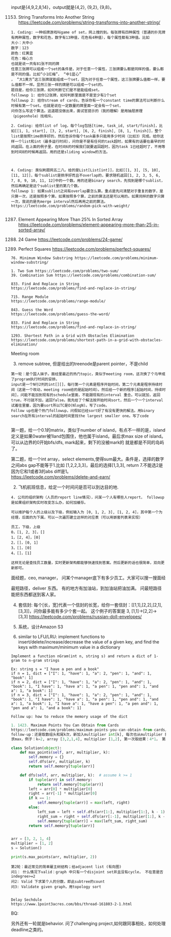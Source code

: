input是{4,9,2,8,14}，output就是{4,2}, {9,2}, {9,8}。  

1153. String Transforms Into Another String  https://leetcode.com/problems/string-transforms-into-another-string/   
```
1. Coding: 一种纸牌游戏叫game of set，网上搜的到。每张牌有四种属性（普通的扑克牌有两种属性，数字和花色，数字有13种值，花色有4种值），每个属性都有3种值。比如
大小：大中小
数字：123
颜色：红黄蓝
花色：梅心方
也就是说一共有81张不同的牌
任意三张牌可以组成一个set的条件是，对于任意一个属性，三张牌要么都是同样的值，要么都是不同的值。比如“小1红梅”， “中1蓝心”
， “大1黄方”这三张牌就能组成一个set，因为对于任意一个属性，这三张牌要么值都一样，要么值都不一样。显然三张一样的牌是可以组成一个set的。
题目是，给你三张牌，如何判断它们是不是能组成set。
followup 1: 给你12张牌，如何判断里面是不是至少有1个set
followup 2: 给你stream of cards，告诉你有一个constant time的算法可以判断什么时候有第一个set。也就是说在一定数量的牌里面一定会有一个set，
问你怎么写这个算法。这道题没做出来，面试官提示的（我的理解）是用抽屉原理（pigeonhole）找相斥。

2. Coding: 给你list of log，每个log包括[time, task_id, start/finish]，比如[[1, 1, start], [3, 2, start], [6, 2, finish], [8, 1, finish]]，整个list是按照time排序好的，然后告诉你每个task最多只能用多少时间（比如3）完成。给你这样一个list和int（最多运行时间），问你是不是有任何的task超时，如果有的话要在最早的时间返回。在上面的例子里，在时间6的时候我们就要返回超时，因为task 1已经超时了，不用等到时间8的时候再返回。用的还是sliding window的方法。

 

4. Coding: 类似刷题网五二八。给的是List[List[int]]，比如[[1, 3], [5, 10], [11, 12]]，每个sublist是排序好而且不overlap的，要求随机返回[1, 2, 3, 5, 6, 7, 8, 9, 10, 11, 12]中的一个数。用的还是binary search，先找到是哪个sublist，然后再确定是这个sublist里的第几个数。
followup 1: 如果sublist之间有overlap要怎么算。重点是先问清楚对于重复的数字，是只算一次，还是按照多个算。如果按照多个算，之前的算法还是可以用的。如果同样的数字只算一次，我说的是先merge interval然后再用之前的算法。
https://leetcode.com/problems/random-pick-with-weight/  


```

1287. Element Appearing More Than 25% In Sorted Array https://leetcode.com/problems/element-appearing-more-than-25-in-sorted-array/  

679. 24 Game https://leetcode.com/problems/24-game/   
279. Perfect Squares  https://leetcode.com/problems/perfect-squares/  

```
76. Minimum Window Substring https://leetcode.com/problems/minimum-window-substring/
```

```
1. Two Sum https://leetcode.com/problems/two-sum/
39. Combination Sum https://leetcode.com/problems/combination-sum/
```

```
833. Find And Replace in String    
https://leetcode.com/problems/find-and-replace-in-string/  
```
```
715. Range Module  
https://leetcode.com/problems/range-module/  
```
```
843. Guess the Word  
https://leetcode.com/problems/guess-the-word/  
```

```
833. Find And Replace in String  
https://leetcode.com/problems/find-and-replace-in-string/  
```

```
1293. Shortest Path in a Grid with Obstacles Elimination
https://leetcode.com/problems/shortest-path-in-a-grid-with-obstacles-elimination/   
```  
Meeting room    

3. remove subtree, 但是给出的treenode是parent pointer，不是child  

 
```
第一轮：是个国人妹子。面经里最近的热门topic，类似于meeting room，这次换了个马甲成了program执行时间的安排。
input是一个N行2列的int[][]，每行第一个元素是程序开始时间，第二个元素是程序持续时间（这是一个改动，meeting room给的是起始时间）。然后给一个新的程序[起始时间，持续时间]，问能不能加到现有的schedule里面，不能跟现有的interval 重合。可以就加，返回true，不行就不加，返回false。我先给了个解法按开始时间sort，然后一个一个interval试着往里塞，因为要sort所以TC是O(NlogN)。写了code。
Follow up也是个热门followup，问假如已经sort好了有没有更快的解法。用binary search在所有interval的起始时间里找the largest smaller one。写了code


```


第一题，给一个0.1的matrix，类似于number of island，有点不一样的是，island定义是如果0water被1land包围住，他也属于island。最后求max size of island。  
可以从边界的0开始bfs/dfs, mark起来，剩下的没被mark的 就是都是不同的岛屿了。  

 
第二题，给一个int array，select elements,使得sum最大。条件是，选择的数字之间abs gap不能等于1.比如 [1,2,2,3,3]，最后的选择[1,3,3], return 7.不能选2是因为它和1或者3的abs diff是1。  
https://leetcode.com/problems/delete-and-earn/  
 
2. 飞机航班信息，给定一个时间问是否可以到达目的地.

```
4. 公司的组织架构（人员的report line情况），问某一个人有哪些人report， followup是如果组织架构实时改变怎么办，如何加缓存。  
 
可以维护每个人的上级以及下级，例如输入为 [0, 1, 2, 3], [1, 2, 4]，其中第一个为经理，后面的为下属，可以一次遍历建立这样的对应表（可以用嵌套列表来实现）

员工，下级，上级
0，[1, 2, 3]，[]
1，[2, 4]，[0]
2，[]，[0, 1]
3，[]，[0]
4，[]，[1]

这样无论是查找员工数量，实时更新架构都能够快速找到答案。然后更新的话也很简单，双向更新即可。
```

面经题，ceo, manager， 问某个manager底下有多少员工。大家可以搜一搜面经

最短路径，deliver 东西。 有的地方有加油站，到加油站把油加满。 问最短路径能把东西都送到客人家。

4. 套信封: 每个[长，宽]代表一个信封的长宽，给你一套信封：[[1,1],[2,2],[2,1],[3,3]]，问你最多能有多少个套一起。
这个例子的答案是 3, [1,1]->[2,2]->[3,3]
https://leetcode.com/problems/russian-doll-envelopes/


5. 系统，设计Amazon S3

4. similar to LFU/LRU: implement functions to insert/delete/increase/decrease the value of a given key, and find the keys 
with maximum/minimum value in a dictionary

```
Implement a function nGram(int n, string s) and return a dict of 1-gram to n-gram strings

Ex: string s = "I have a pen and a book"
if n = 1, dict = ["I": 1, "have": 1, "a": 2, "pen": 1, "and": 1, "book": 1]
if n = 2, dict = ["I": 1, "have": 1, "a": 2, "pen": 1, "and": 1, "book": 1, "I have": 1, "have a": 1, "a pen": 1, "pen and": 1, "and a": 1, "a book": 1]
if n = 3, dict = ["I": 1, "have": 1, "a": 2, "pen": 1, "and": 1, "book": 1, "I have": 1, "have a": 1, "a pen": 1, "pen and": 1, "and a": 1, "a book": 1, "I have a": 1, "have a pen": 1, "a pen and": 1, "pen and a": 1, "and a book": 1]

Follow up: how to reduce the memory usage of the dict
```

```python
1. 1423. Maximum Points You Can Obtain from Cards  
https://leetcode.com/problems/maximum-points-you-can-obtain-from-cards/  
follow-up：还是取数组头和尾k次，新加入multiplier int[k], 每次也从multiplier 按序取出数相乘算结果，
求max，例子：k=2, array [3,2,1,4], multiplier [1,2], 第一次取结果：4*1， 第二次取 3*2, 总共10；用的dfs + memorization

class Solution(object):
    def max_points(self, arr, multiplier, k):
        self.memory = {}
        self.dfs(arr, multiplier, k)
        return self.memory[tuple(arr)]

    def dfs(self, arr, multiplier, k):  # assume k >= 1
        if tuple(arr) in self.memory:
            return self.memory[tuple(arr)]
        left = arr[0] * multiplier[0]
        right = arr[-1] * multiplier[0]
        if k == 1:
            self.memory[tuple(arr)] = max(left, right)
        else:
            left_sum = left + self.dfs(arr[1:], multiplier[1:], k - 1)
            right_sum = right + self.dfs(arr[:-1], multiplier[1:], k - 1)
            self.memory[tuple(arr)] = max(left_sum, right_sum)
        return self.memory[tuple(arr)]


arr = [3, 2, 1, 4]
multiplier = [1, 2]
s = Solution()

print(s.max_points(arr, multiplier, 2))
```


```
第2轮：最近常见的简单雇主树结构；给adjacent list (有向图)
问1： 什么情况下valid：graph 中只有一个disjoint set并且没有cycle， 不在意是否indegree>=2
问2: Valid 下求某个人的分数，即此subtree的count
问3: Validate given graph，用topology sort
 
```


```
Delay Sechdule 
https://www.1point3acres.com/bbs/thread-161803-2-1.html
```



BQ:

另外还有一轮就是behavior. 问了challenging project,如何跟同事相处，如何处理deadline之类的。  
 
